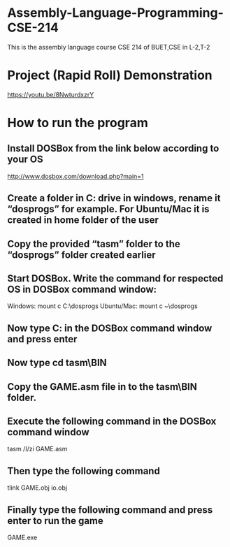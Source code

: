 # Assembly-Language-Programming-CSE-214
This is the assembly language course CSE 214 of BUET,CSE in L-2,T-2

# Project (Rapid Roll) Demonstration
https://youtu.be/8NwturdxzrY

# How to run the program
## Install DOSBox from the link below according	to your OS
http://www.dosbox.com/download.php?main=1

## Create	a	folder in	C: drive in	windows, rename	it “dosprogs”	for	example. For Ubuntu/Mac	it is	created	in home folder of	the	user

## Copy	the	provided “tasm”	folder to	the	“dosprogs” folder	created earlier

## Start DOSBox. Write the command for respected OS in DOSBox	command	window:
Windows:	mount	c	C:\dosprogs
Ubuntu/Mac:	mount	c	~\dosprogs

## Now type C: in	the	DOSBox command window and	press	enter

## Now type cd tasm\BIN

## Copy	the	GAME.asm file in to the tasm\BIN folder.	

## Execute the following command in the DOSBox command window
tasm /I/zi GAME.asm

## Then type the following command
tlink	GAME.obj io.obj

## Finally type the following command and press enter to run the game
GAME.exe 
